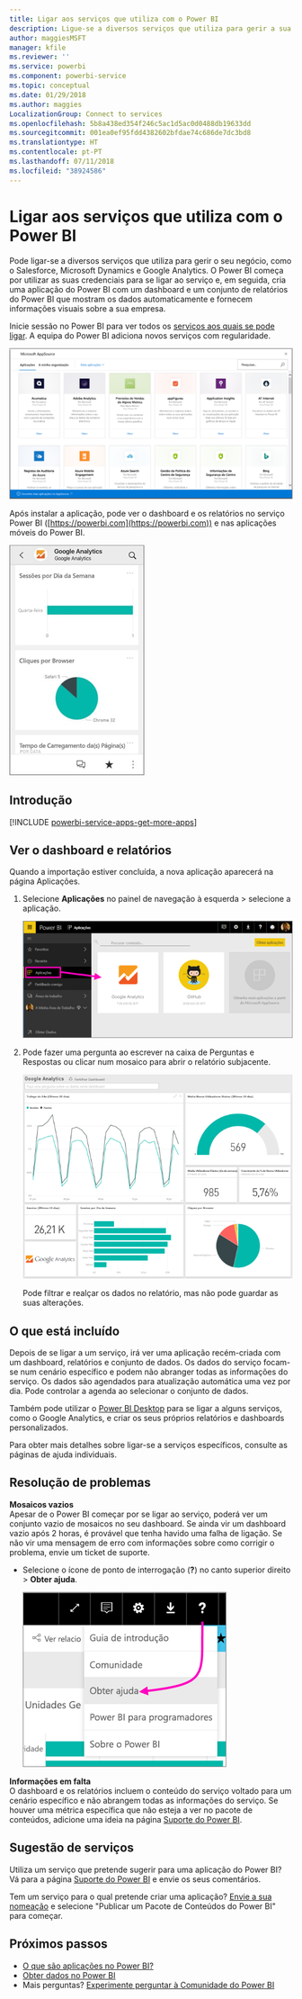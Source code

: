 ```yaml
---
title: Ligar aos serviços que utiliza com o Power BI
description: Ligue-se a diversos serviços que utiliza para gerir a sua empresa, como o Salesforce, Microsoft Dynamics CRM e Google Analytics.
author: maggiesMSFT
manager: kfile
ms.reviewer: ''
ms.service: powerbi
ms.component: powerbi-service
ms.topic: conceptual
ms.date: 01/29/2018
ms.author: maggies
LocalizationGroup: Connect to services
ms.openlocfilehash: 5b8a438ed354f246c5ac1d5ac0d0488db19633dd
ms.sourcegitcommit: 001ea0ef95fdd4382602bfdae74c686de7dc3bd8
ms.translationtype: HT
ms.contentlocale: pt-PT
ms.lasthandoff: 07/11/2018
ms.locfileid: "38924586"
---
```

# <a name="connect-to-the-services-you-use-with-power-bi"></a>Ligar aos serviços que utiliza com o Power BI
Pode ligar-se a diversos serviços que utiliza para gerir o seu negócio, como o Salesforce, Microsoft Dynamics e Google Analytics. O Power BI começa por utilizar as suas credenciais para se ligar ao serviço e, em seguida, cria uma aplicação do Power BI com um dashboard e um conjunto de relatórios do Power BI que mostram os dados automaticamente e fornecem informações visuais sobre a sua empresa. 

Inicie sessão no Power BI para ver todos os [serviços aos quais se pode ligar](https://app.powerbi.com/getdata/services). A equipa do Power BI adiciona novos serviços com regularidade.

![Aplicações do AppSource](media/service-connect-to-services/overview.png)

Após instalar a aplicação, pode ver o dashboard e os relatórios no serviço Power BI ([https://powerbi.com](https://powerbi.com)) e nas aplicações móveis do Power BI. 

![Aplicação Google Analytics na aplicação móvel do Power BI](media/service-connect-to-services/power-bi-service-mobile-app-240.png)

## <a name="get-started"></a>Introdução
[!INCLUDE [powerbi-service-apps-get-more-apps](./includes/powerbi-service-apps-get-more-apps.md)]

## <a name="view-the-dashboard-and-reports"></a>Ver o dashboard e relatórios
Quando a importação estiver concluída, a nova aplicação aparecerá na página Aplicações.

1. Selecione **Aplicações** no painel de navegação à esquerda > selecione a aplicação.
   
     ![Página Aplicações](media/service-connect-to-services/power-bi-service-apps-open-app.png)
2. Pode fazer uma pergunta ao escrever na caixa de Perguntas e Respostas ou clicar num mosaico para abrir o relatório subjacente. 
   
    ![Dashboard do Google Analytics](media/service-connect-to-services/googleanalytics2.png)
   
    Pode filtrar e realçar os dados no relatório, mas não pode guardar as suas alterações.

## <a name="whats-included"></a>O que está incluído
Depois de se ligar a um serviço, irá ver uma aplicação recém-criada com um dashboard, relatórios e conjunto de dados. Os dados do serviço focam-se num cenário específico e podem não abranger todas as informações do serviço. Os dados são agendados para atualização automática uma vez por dia. Pode controlar a agenda ao selecionar o conjunto de dados.

Também pode utilizar o [Power BI Desktop](desktop-get-the-desktop.md) para se ligar a alguns serviços, como o Google Analytics, e criar os seus próprios relatórios e dashboards personalizados.  

Para obter mais detalhes sobre ligar-se a serviços específicos, consulte as páginas de ajuda individuais.

## <a name="troubleshooting"></a>Resolução de problemas
**Mosaicos vazios**  
Apesar de o Power BI começar por se ligar ao serviço, poderá ver um conjunto vazio de mosaicos no seu dashboard. Se ainda vir um dashboard vazio após 2 horas, é provável que tenha havido uma falha de ligação. Se não vir uma mensagem de erro com informações sobre como corrigir o problema, envie um ticket de suporte.

* Selecione o ícone de ponto de interrogação (**?**) no canto superior direito >  **Obter ajuda**.
  
    ![Ícone Obter ajuda](media/service-connect-to-services/power-bi-service-get-help.png)

**Informações em falta**  
O dashboard e os relatórios incluem o conteúdo do serviço voltado para um cenário específico e não abrangem todas as informações do serviço. Se houver uma métrica específica que não esteja a ver no pacote de conteúdos, adicione uma ideia na página [Suporte do Power BI](https://support.powerbi.com/forums/265200-power-bi).

## <a name="suggesting-services"></a>Sugestão de serviços
Utiliza um serviço que pretende sugerir para uma aplicação do Power BI? Vá para a página [Suporte do Power BI](https://support.powerbi.com/forums/265200-power-bi) e envie os seus comentários.

Tem um serviço para o qual pretende criar uma aplicação? [Envie a sua nomeação](https://azure.microsoft.com/marketplace/programs/certified/apply/) e selecione "Publicar um Pacote de Conteúdos do Power BI" para começar.

## <a name="next-steps"></a>Próximos passos
* [O que são aplicações no Power BI?](service-install-use-apps.md)
* [Obter dados no Power BI](service-get-data.md)
* Mais perguntas? [Experimente perguntar à Comunidade do Power BI](http://community.powerbi.com/)

